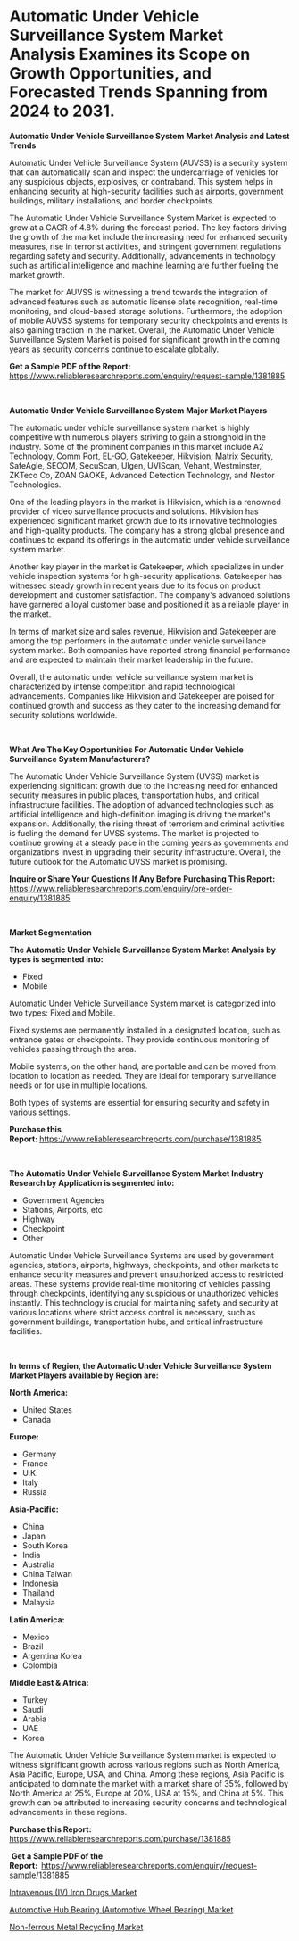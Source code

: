 <p><h1>Automatic Under Vehicle Surveillance System Market Analysis Examines its Scope on Growth Opportunities, and Forecasted Trends Spanning from 2024 to 2031.</h1></p><p><strong>Automatic Under Vehicle Surveillance System Market Analysis and Latest Trends</strong></p>
<p><p>Automatic Under Vehicle Surveillance System (AUVSS) is a security system that can automatically scan and inspect the undercarriage of vehicles for any suspicious objects, explosives, or contraband. This system helps in enhancing security at high-security facilities such as airports, government buildings, military installations, and border checkpoints.</p><p>The Automatic Under Vehicle Surveillance System Market is expected to grow at a CAGR of 4.8% during the forecast period. The key factors driving the growth of the market include the increasing need for enhanced security measures, rise in terrorist activities, and stringent government regulations regarding safety and security. Additionally, advancements in technology such as artificial intelligence and machine learning are further fueling the market growth.</p><p>The market for AUVSS is witnessing a trend towards the integration of advanced features such as automatic license plate recognition, real-time monitoring, and cloud-based storage solutions. Furthermore, the adoption of mobile AUVSS systems for temporary security checkpoints and events is also gaining traction in the market. Overall, the Automatic Under Vehicle Surveillance System Market is poised for significant growth in the coming years as security concerns continue to escalate globally.</p></p>
<p><strong>Get a Sample PDF of the Report:&nbsp;</strong> <a href="https://www.reliableresearchreports.com/enquiry/request-sample/1381885">https://www.reliableresearchreports.com/enquiry/request-sample/1381885</a></p>
<p>&nbsp;</p>
<p><strong>Automatic Under Vehicle Surveillance System Major Market Players</strong></p>
<p><p>The automatic under vehicle surveillance system market is highly competitive with numerous players striving to gain a stronghold in the industry. Some of the prominent companies in this market include A2 Technology, Comm Port, EL-GO, Gatekeeper, Hikvision, Matrix Security, SafeAgle, SECOM, SecuScan, Ulgen, UVIScan, Vehant, Westminster, ZKTeco Co, ZOAN GAOKE, Advanced Detection Technology, and Nestor Technologies.</p><p>One of the leading players in the market is Hikvision, which is a renowned provider of video surveillance products and solutions. Hikvision has experienced significant market growth due to its innovative technologies and high-quality products. The company has a strong global presence and continues to expand its offerings in the automatic under vehicle surveillance system market.</p><p>Another key player in the market is Gatekeeper, which specializes in under vehicle inspection systems for high-security applications. Gatekeeper has witnessed steady growth in recent years due to its focus on product development and customer satisfaction. The company's advanced solutions have garnered a loyal customer base and positioned it as a reliable player in the market.</p><p>In terms of market size and sales revenue, Hikvision and Gatekeeper are among the top performers in the automatic under vehicle surveillance system market. Both companies have reported strong financial performance and are expected to maintain their market leadership in the future.</p><p>Overall, the automatic under vehicle surveillance system market is characterized by intense competition and rapid technological advancements. Companies like Hikvision and Gatekeeper are poised for continued growth and success as they cater to the increasing demand for security solutions worldwide.</p></p>
<p>&nbsp;</p>
<p><strong>What Are The Key Opportunities For Automatic Under Vehicle Surveillance System Manufacturers?</strong></p>
<p><p>The Automatic Under Vehicle Surveillance System (UVSS) market is experiencing significant growth due to the increasing need for enhanced security measures in public places, transportation hubs, and critical infrastructure facilities. The adoption of advanced technologies such as artificial intelligence and high-definition imaging is driving the market's expansion. Additionally, the rising threat of terrorism and criminal activities is fueling the demand for UVSS systems. The market is projected to continue growing at a steady pace in the coming years as governments and organizations invest in upgrading their security infrastructure. Overall, the future outlook for the Automatic UVSS market is promising.</p></p>
<p><strong>Inquire or Share Your Questions If Any Before Purchasing This Report:</strong> <a href="https://www.reliableresearchreports.com/enquiry/pre-order-enquiry/1381885">https://www.reliableresearchreports.com/enquiry/pre-order-enquiry/1381885</a></p>
<p>&nbsp;</p>
<p><strong>Market Segmentation</strong></p>
<p><strong>The Automatic Under Vehicle Surveillance System Market Analysis by types is segmented into:</strong></p>
<p><ul><li>Fixed</li><li>Mobile</li></ul></p>
<p><p>Automatic Under Vehicle Surveillance System market is categorized into two types: Fixed and Mobile. </p><p>Fixed systems are permanently installed in a designated location, such as entrance gates or checkpoints. They provide continuous monitoring of vehicles passing through the area.</p><p>Mobile systems, on the other hand, are portable and can be moved from location to location as needed. They are ideal for temporary surveillance needs or for use in multiple locations.</p><p>Both types of systems are essential for ensuring security and safety in various settings.</p></p>
<p><strong>Purchase this Report:&nbsp;</strong><a href="https://www.reliableresearchreports.com/purchase/1381885">https://www.reliableresearchreports.com/purchase/1381885</a></p>
<p>&nbsp;</p>
<p><strong>The Automatic Under Vehicle Surveillance System Market Industry Research by Application is segmented into:</strong></p>
<p><ul><li>Government Agencies</li><li>Stations, Airports, etc</li><li>Highway</li><li>Checkpoint</li><li>Other</li></ul></p>
<p><p>Automatic Under Vehicle Surveillance Systems are used by government agencies, stations, airports, highways, checkpoints, and other markets to enhance security measures and prevent unauthorized access to restricted areas. These systems provide real-time monitoring of vehicles passing through checkpoints, identifying any suspicious or unauthorized vehicles instantly. This technology is crucial for maintaining safety and security at various locations where strict access control is necessary, such as government buildings, transportation hubs, and critical infrastructure facilities.</p></p>
<p>&nbsp;</p>
<p><strong>In terms of Region, the Automatic Under Vehicle Surveillance System Market Players available by Region are:</strong></p>
<p>
    <p> <strong> North America: </strong>
        <ul>
            <li>United States</li>
            <li>Canada</li>
        </ul>
        </p> 
    <p> <strong> Europe: </strong>
        <ul>
            <li>Germany</li>
            <li>France</li>
            <li>U.K.</li>
            <li>Italy</li>
            <li>Russia</li>
        </ul>
        </p> 
    <p> <strong> Asia-Pacific: </strong>
        <ul>
            <li>China</li>
            <li>Japan</li>
            <li>South Korea</li>
            <li>India</li>
            <li>Australia</li>
            <li>China Taiwan</li>
            <li>Indonesia</li>
            <li>Thailand</li>
            <li>Malaysia</li>
        </ul>
        </p> 
    <p> <strong> Latin America: </strong>
        <ul>
            <li>Mexico</li>
            <li>Brazil</li>
            <li>Argentina Korea</li>
            <li>Colombia</li>
        </ul>
        </p> 
    <p> <strong> Middle East & Africa: </strong>
        <ul>
            <li>Turkey</li>
            <li>Saudi</li>
            <li>Arabia</li>
            <li>UAE</li>
            <li>Korea</li>
        </ul>
    </p>
    </p>
<p><p>The Automatic Under Vehicle Surveillance System market is expected to witness significant growth across various regions such as North America, Asia Pacific, Europe, USA, and China. Among these regions, Asia Pacific is anticipated to dominate the market with a market share of 35%, followed by North America at 25%, Europe at 20%, USA at 15%, and China at 5%. This growth can be attributed to increasing security concerns and technological advancements in these regions.</p></p>
<p><strong>Purchase this Report: </strong><a href="https://www.reliableresearchreports.com/purchase/1381885">https://www.reliableresearchreports.com/purchase/1381885</a></p>
<p>&nbsp;<strong>Get a Sample PDF of the Report:&nbsp;&nbsp;</strong><a href="https://www.reliableresearchreports.com/enquiry/request-sample/1381885">https://www.reliableresearchreports.com/enquiry/request-sample/1381885</a></p>
<p><strong></strong></p>
<p><p><a href="https://view.publitas.com/reportprime-1/global-intravenous-iv-iron-drugs-market-by-types-applications-and-major-players-with-regional-growth-rate-analysis-and-development-situation-from-2023-to-2030/">Intravenous (IV) Iron Drugs Market</a></p><p><a href="https://view.publitas.com/reportprime-1/automotive-hub-bearing-automotive-wheel-bearing-market-analysis-and-market-size-global-industry-overview-market-segmentation-and-forecast-2023-to-2030/">Automotive Hub Bearing (Automotive Wheel Bearing) Market</a></p><p><a href="https://view.publitas.com/reportprime-1/non-ferrous-metal-recycling-market-size-market-share-and-global-market-analysis-report-2023-2030/">Non-ferrous Metal Recycling Market</a></p></p>